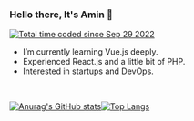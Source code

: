 ### Hello there, It's Amin 👋
<p>
<a href="https://wakatime.com/@06ea4e7e-6a57-40c1-ad9c-151ac361c86e"><img src="https://wakatime.com/badge/user/06ea4e7e-6a57-40c1-ad9c-151ac361c86e.svg" alt="Total time coded since Sep 29 2022" />
</a>
</p>

-  I’m currently learning Vue.js deeply.
-  Experienced React.js and a little bit of PHP.
-  Interested in startups and DevOps.

<br/>

<a href="https://github.com/MA-Mahmudi">
  
![Anurag's GitHub stats](https://github-readme-stats.vercel.app/api?username=ma-mahmudi&show_icons=true&theme=github_dark&hide_border=true&card_width=400&count_private=true)![Top Langs](https://github-readme-stats.vercel.app/api/top-langs/?username=ma-mahmudi&layout=compact&theme=github_dark&hide_border=true&card_width=350)
  
</a>
